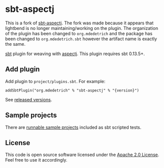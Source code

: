sbt-aspectj
===========

This is a fork of [sbt-aspectj](https://github.com/sbt/sbt-aspectj). The fork was made because it appears that lightbend
is no longer maintaining/working on the plugin. The organization of the plugin has been changed to `org.mdedetrich` and
the package has been changed to `org.mdedetrich.sbt` however the artifact name is exactly the same.

[sbt] plugin for weaving with [aspectj]. This plugin requires sbt 0.13.5+.

Add plugin
----------

Add plugin to `project/plugins.sbt`. For example:

    addSbtPlugin("org.mdedetrich" % "sbt-aspectj" % "{version}")

See [released versions][releases].

Sample projects
---------------

There are [runnable sample projects][samples] included as sbt scripted tests.

License
-------

This code is open source software licensed under the [Apache 2.0 License][apache]. Feel free to use it accordingly.


[sbt]: https://github.com/sbt/sbt
[aspectj]: http://www.eclipse.org/aspectj
[releases]: https://github.com/mdedetrich/sbt-aspectj/releases
[samples]: https://github.com/mdedetrich/sbt-aspectj/tree/master/src/sbt-test
[cla]: https://www.lightbend.com/contribute/cla
[apache]: http://www.apache.org/licenses/LICENSE-2.0.html
